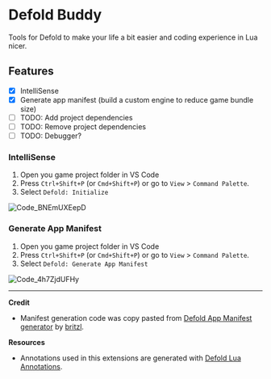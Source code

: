 # Defold Buddy

Tools for Defold to make your life a bit easier and coding experience in Lua nicer.

## Features

- [x] IntelliSense
- [x] Generate app manifest (build a custom engine to reduce game bundle size)
- [ ] TODO: Add project dependencies
- [ ] TODO: Remove project dependencies
- [ ] TODO: Debugger?

### IntelliSense

1. Open you game project folder in VS Code
2. Press `Ctrl+Shift+P` (or `Cmd+Shift+P`) or go to `View` > `Command Palette`.
3. Select `Defold: Initialize`

![Code_BNEmUXEepD](https://user-images.githubusercontent.com/7230306/214968246-3454f551-212b-43f5-88b3-23aa8c9811c1.gif)

### Generate App Manifest

1. Open you game project folder in VS Code
2. Press `Ctrl+Shift+P` (or `Cmd+Shift+P`) or go to `View` > `Command Palette`.
3. Select `Defold: Generate App Manifest`

![Code_4h7ZjdUFHy](https://user-images.githubusercontent.com/7230306/214969382-6df5462a-82dd-4ffb-9567-89b67c72eeb9.gif)

---

**Credit**

- Manifest generation code was copy pasted from [Defold App Manifest generator](https://github.com/britzl/manifestation) by [britzl](https://github.com/britzl).

**Resources**

- Annotations used in this extensions are generated with [Defold Lua Annotations](https://github.com/mikatuo/defold-lua-annotations).
